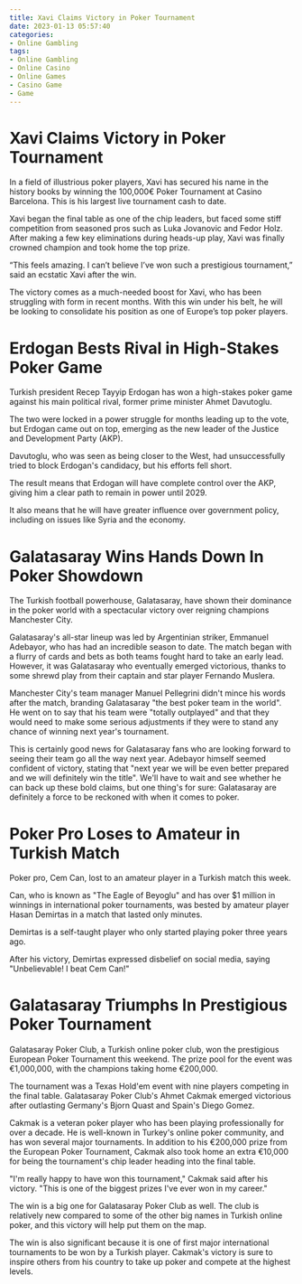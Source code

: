 ```yaml
---
title: Xavi Claims Victory in Poker Tournament
date: 2023-01-13 05:57:40
categories:
- Online Gambling
tags:
- Online Gambling
- Online Casino
- Online Games
- Casino Game
- Game
---
```



# Xavi Claims Victory in Poker Tournament

In a field of illustrious poker players, Xavi has secured his name in the history books by winning the 100,000€ Poker Tournament at Casino Barcelona. This is his largest live tournament cash to date.

Xavi began the final table as one of the chip leaders, but faced some stiff competition from seasoned pros such as Luka Jovanovic and Fedor Holz. After making a few key eliminations during heads-up play, Xavi was finally crowned champion and took home the top prize.

“This feels amazing. I can’t believe I’ve won such a prestigious tournament,” said an ecstatic Xavi after the win.

The victory comes as a much-needed boost for Xavi, who has been struggling with form in recent months. With this win under his belt, he will be looking to consolidate his position as one of Europe’s top poker players.

# Erdogan Bests Rival in High-Stakes Poker Game

 Turkish president Recep Tayyip Erdogan has won a high-stakes poker game against his main political rival, former prime minister Ahmet Davutoglu.

The two were locked in a power struggle for months leading up to the vote, but Erdogan came out on top, emerging as the new leader of the Justice and Development Party (AKP).

Davutoglu, who was seen as being closer to the West, had unsuccessfully tried to block Erdogan's candidacy, but his efforts fell short.

The result means that Erdogan will have complete control over the AKP, giving him a clear path to remain in power until 2029.

It also means that he will have greater influence over government policy, including on issues like Syria and the economy.

# Galatasaray Wins Hands Down In Poker Showdown

The Turkish football powerhouse, Galatasaray, have shown their dominance in the poker world with a spectacular victory over reigning champions Manchester City.

Galatasaray's all-star lineup was led by Argentinian striker, Emmanuel Adebayor, who has had an incredible season to date. The match began with a flurry of cards and bets as both teams fought hard to take an early lead. However, it was Galatasaray who eventually emerged victorious, thanks to some shrewd play from their captain and star player Fernando Muslera.

Manchester City's team manager Manuel Pellegrini didn't mince his words after the match, branding Galatasaray "the best poker team in the world". He went on to say that his team were "totally outplayed" and that they would need to make some serious adjustments if they were to stand any chance of winning next year's tournament.

This is certainly good news for Galatasaray fans who are looking forward to seeing their team go all the way next year. Adebayor himself seemed confident of victory, stating that "next year we will be even better prepared and we will definitely win the title". We'll have to wait and see whether he can back up these bold claims, but one thing's for sure: Galatasaray are definitely a force to be reckoned with when it comes to poker.

# Poker Pro Loses to Amateur in Turkish Match

Poker pro, Cem Can, lost to an amateur player in a Turkish match this week.

Can, who is known as "The Eagle of Beyoglu" and has over $1 million in winnings in international poker tournaments, was bested by amateur player Hasan Demirtas in a match that lasted only minutes.

Demirtas is a self-taught player who only started playing poker three years ago.

After his victory, Demirtas expressed disbelief on social media, saying "Unbelievable! I beat Cem Can!"

# Galatasaray Triumphs In Prestigious Poker Tournament

Galatasaray Poker Club, a Turkish online poker club, won the prestigious European Poker Tournament this weekend. The prize pool for the event was €1,000,000, with the champions taking home €200,000.

The tournament was a Texas Hold'em event with nine players competing in the final table. Galatasaray Poker Club's Ahmet Cakmak emerged victorious after outlasting Germany's Bjorn Quast and Spain's Diego Gomez.

Cakmak is a veteran poker player who has been playing professionally for over a decade. He is well-known in Turkey's online poker community, and has won several major tournaments. In addition to his €200,000 prize from the European Poker Tournament, Cakmak also took home an extra €10,000 for being the tournament's chip leader heading into the final table.

"I'm really happy to have won this tournament," Cakmak said after his victory. "This is one of the biggest prizes I've ever won in my career."

The win is a big one for Galatasaray Poker Club as well. The club is relatively new compared to some of the other big names in Turkish online poker, and this victory will help put them on the map.

The win is also significant because it is one of first major international tournaments to be won by a Turkish player. Cakmak's victory is sure to inspire others from his country to take up poker and compete at the highest levels.